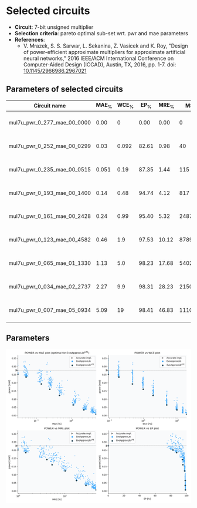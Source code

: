 
Selected circuits
===================
 - **Circuit**: 7-bit unsigned multiplier
 - **Selection criteria**: pareto optimal sub-set wrt. pwr and mae parameters
 - **References**: 
   - V. Mrazek, S. S. Sarwar, L. Sekanina, Z. Vasicek and K. Roy, "Design of power-efficient approximate multipliers for approximate artificial neural networks," 2016 IEEE/ACM International Conference on Computer-Aided Design (ICCAD), Austin, TX, 2016, pp. 1-7. doi: [10.1145/2966986.2967021](https://dx.doi.org/10.1145/2966986.2967021)


Parameters of selected circuits
----------------------------

| Circuit name | MAE<sub>%</sub> | WCE<sub>%</sub> | EP<sub>%</sub> | MRE<sub>%</sub> | MSE | Download |
| --- |  --- | --- | --- | --- | --- | --- | 
| mul7u_pwr_0_277_mae_00_0000 | 0.00 | 0 | 0.00 | 0.00 | 0 |  [[Verilog<sub>generic</sub>](mul7u_pwr_0_277_mae_00_0000_gen.v)] [[Verilog<sub>PDK45</sub>](mul7u_pwr_0_277_mae_00_0000_pdk45.v)]  [[C](mul7u_pwr_0_277_mae_00_0000.c)] |
| mul7u_pwr_0_252_mae_00_0299 | 0.03 | 0.092 | 82.61 | 0.98 | 40 |  [[Verilog<sub>generic</sub>](mul7u_pwr_0_252_mae_00_0299_gen.v)] [[Verilog<sub>PDK45</sub>](mul7u_pwr_0_252_mae_00_0299_pdk45.v)]  [[C](mul7u_pwr_0_252_mae_00_0299.c)] |
| mul7u_pwr_0_235_mae_00_0515 | 0.051 | 0.19 | 87.35 | 1.44 | 115 |  [[Verilog<sub>generic</sub>](mul7u_pwr_0_235_mae_00_0515_gen.v)] [[Verilog<sub>PDK45</sub>](mul7u_pwr_0_235_mae_00_0515_pdk45.v)]  [[C](mul7u_pwr_0_235_mae_00_0515.c)] |
| mul7u_pwr_0_193_mae_00_1400 | 0.14 | 0.48 | 94.74 | 4.12 | 817 |  [[Verilog<sub>generic</sub>](mul7u_pwr_0_193_mae_00_1400_gen.v)] [[Verilog<sub>PDK45</sub>](mul7u_pwr_0_193_mae_00_1400_pdk45.v)]  [[C](mul7u_pwr_0_193_mae_00_1400.c)] |
| mul7u_pwr_0_161_mae_00_2428 | 0.24 | 0.99 | 95.40 | 5.32 | 2487 |  [[Verilog<sub>generic</sub>](mul7u_pwr_0_161_mae_00_2428_gen.v)] [[Verilog<sub>PDK45</sub>](mul7u_pwr_0_161_mae_00_2428_pdk45.v)]  [[C](mul7u_pwr_0_161_mae_00_2428.c)] |
| mul7u_pwr_0_123_mae_00_4582 | 0.46 | 1.9 | 97.53 | 10.12 | 8789 |  [[Verilog<sub>generic</sub>](mul7u_pwr_0_123_mae_00_4582_gen.v)] [[Verilog<sub>PDK45</sub>](mul7u_pwr_0_123_mae_00_4582_pdk45.v)]  [[C](mul7u_pwr_0_123_mae_00_4582.c)] |
| mul7u_pwr_0_065_mae_01_1330 | 1.13 | 5.0 | 98.23 | 17.68 | 54027 |  [[Verilog<sub>generic</sub>](mul7u_pwr_0_065_mae_01_1330_gen.v)] [[Verilog<sub>PDK45</sub>](mul7u_pwr_0_065_mae_01_1330_pdk45.v)]  [[C](mul7u_pwr_0_065_mae_01_1330.c)] |
| mul7u_pwr_0_034_mae_02_2737 | 2.27 | 9.9 | 98.31 | 28.23 | 215095 |  [[Verilog<sub>generic</sub>](mul7u_pwr_0_034_mae_02_2737_gen.v)] [[Verilog<sub>PDK45</sub>](mul7u_pwr_0_034_mae_02_2737_pdk45.v)]  [[C](mul7u_pwr_0_034_mae_02_2737.c)] |
| mul7u_pwr_0_007_mae_05_0934 | 5.09 | 19 | 98.41 | 46.83 | 1110712 |  [[Verilog<sub>generic</sub>](mul7u_pwr_0_007_mae_05_0934_gen.v)] [[Verilog<sub>PDK45</sub>](mul7u_pwr_0_007_mae_05_0934_pdk45.v)]  [[C](mul7u_pwr_0_007_mae_05_0934.c)] |
    
Parameters
--------------
![Parameters figure](fig.png)
             
